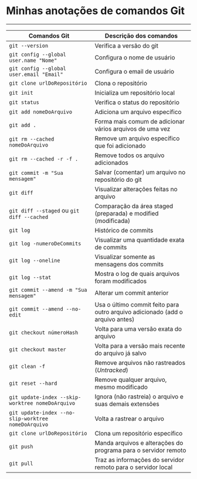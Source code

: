 # Minhas anotações de comandos Git

---

Comandos Git | Descrição dos comandos |
-------------| -------------|
`git --version`| Verifica a versão do git |
`git config --global user.name "Nome"` | Configura o nome de usuário |
`git config --global user.email "Email"` | Configura o email de usuário |
`git clone urlDoRepositório` | Clona o repositório |
`git init` | Inicializa um repositório local|
`git status` | Verifica o status do repositório |
`git add nomeDoArquivo` | Adiciona um arquivo específico |
`git add .` | Forma mais comum de adicionar vários arquivos de uma vez |
`git rm --cached nomeDoArquivo` | Remove um arquivo específico que foi adicionado |
`git rm --cached -r -f .` | Remove todos os arquivo adicionados |
`git commit -m "Sua mensagem"` | Salvar (comentar) um arquivo no repositório do git |
`git diff` | Visualizar alterações feitas no arquivo |
`git diff --staged` ou `git diff --cached` | Comparação da área staged (preparada) e modified (modificada) |
`git log` | Histórico de commits |
`git log -numeroDeCommits` | Visualizar uma quantidade exata de commits |
`git log --oneline` | Visualizar somente as mensagens dos commits |
`git log --stat` | Mostra o log de quais arquivos foram modificados |
`git commit --amend -m "Sua mensagem"` | Alterar um commit anterior |
`git commit --amend --no-edit` | Usa o último commit feito para outro arquivo adicionado (add o arquivo antes) |
`git checkout númeroHash` | Volta para uma versão exata do arquivo |
`git checkout master` | Volta para a versão mais recente do arquivo já salvo |
`git clean -f` | Remove arquivos não rastreados (*Untracked*)
`git reset --hard`| Remove qualquer arquivo, mesmo modificado |
`git update-index --skip-worktree nomeDoArquivo` | Ignora (não rastreia) o arquivo e suas demais extensões |
`git update-index --no-slip-worktree nomeDoArquivo` | Volta a rastrear o arquivo |
`git clone urlDoRepositório` | Clona um repositório específico |
`git push` | Manda arquivos e alterações do programa para o servidor remoto |
`git pull` | Traz as informações do servidor remoto para o servidor local |
